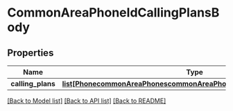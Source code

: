# CommonAreaPhoneIdCallingPlansBody

## Properties
Name | Type | Description | Notes
------------ | ------------- | ------------- | -------------
**calling_plans** | [**list[PhonecommonAreaPhonescommonAreaPhoneIdcallingPlansCallingPlans]**](PhonecommonAreaPhonescommonAreaPhoneIdcallingPlansCallingPlans.md) |  | 

[[Back to Model list]](../README.md#documentation-for-models) [[Back to API list]](../README.md#documentation-for-api-endpoints) [[Back to README]](../README.md)

